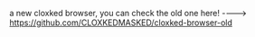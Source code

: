 a new cloxked browser, you can check the old one here! ----> https://github.com/CLOXKEDMASKED/cloxked-browser-old
